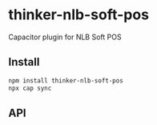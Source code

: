 # thinker-nlb-soft-pos

Capacitor plugin for NLB Soft POS

## Install

```bash
npm install thinker-nlb-soft-pos
npx cap sync
```

## API

<docgen-index></docgen-index>

<docgen-api>
<!-- run docgen to generate docs from the source -->
<!-- More info: https://github.com/ionic-team/capacitor-docgen -->
</docgen-api>
